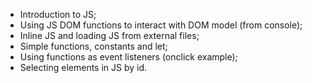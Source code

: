 - Introduction to JS;
- Using JS DOM functions to interact with DOM model (from console);
- Inline JS and loading JS from external files;
- Simple functions, constants and let;
- Using functions as event listeners (onclick example);
- Selecting elements in JS by id. 